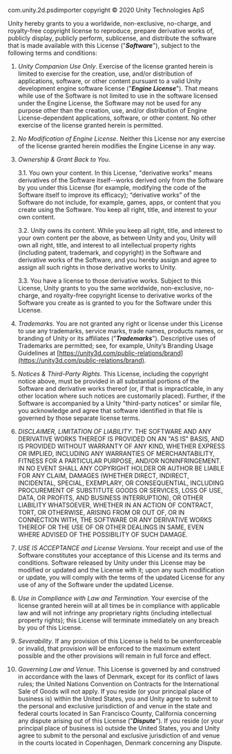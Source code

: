 com.unity.2d.psdimporter copyright © 2020 Unity Technologies ApS

Unity hereby grants to you a worldwide, non-exclusive, no-charge, and royalty-free copyright license to reproduce,
prepare derivative works of, publicly display, publicly perform, sublicense, and distribute the software that is made
available with this License ("**_Software_**"), subject to the following terms and conditions:

1. *Unity Companion Use Only*. Exercise of the license granted herein is limited to exercise for the creation, use,
   and/or distribution of applications, software, or other content pursuant to a valid Unity development engine software
   license ("**_Engine License_**"). That means while use of the Software is not limited to use in the software licensed
   under the Engine License, the Software may not be used for any purpose other than the creation, use, and/or
   distribution of Engine License-dependent applications, software, or other content. No other exercise of the license
   granted herein is permitted.

1. *No Modification of Engine License*. Neither this License nor any exercise of the license granted herein modifies the
   Engine License in any way.

1. *Ownership & Grant Back to You*.

   3.1. You own your content. In this License, "derivative works" means derivatives of the Software itself--works
   derived only from the Software by you under this License (for example, modifying the code of the Software itself to
   improve its efficacy); “derivative works” of the Software do not include, for example, games, apps, or content that
   you create using the Software. You keep all right, title, and interest to your own content.

   3.2. Unity owns its content. While you keep all right, title, and interest to your own content per the above, as
   between Unity and you, Unity will own all right, title, and interest to all intellectual property rights (including
   patent, trademark, and copyright) in the Software and derivative works of the Software, and you hereby assign and
   agree to assign all such rights in those derivative works to Unity.

   3.3. You have a license to those derivative works. Subject to this License, Unity grants to you the same worldwide,
   non-exclusive, no-charge, and royalty-free copyright license to derivative works of the Software you create as is
   granted to you for the Software under this License.

1. *Trademarks*. You are not granted any right or license under this License to use any trademarks, service marks, trade
   names, products names, or branding of Unity or its affiliates ("**_Trademarks_**"). Descriptive uses of Trademarks
   are permitted; see, for example, Unity’s Branding Usage Guidelines
   at [https://unity3d.com/public-relations/brand](https://unity3d.com/public-relations/brand).

1. *Notices & Third-Party Rights*. This License, including the copyright notice above, must be provided in all
   substantial portions of the Software and derivative works thereof (or, if that is impracticable, in any other
   location where such notices are customarily placed). Further, if the Software is accompanied by a Unity "third-party
   notices" or similar file, you acknowledge and agree that software identified in that file is governed by those
   separate license terms.

1. *DISCLAIMER, LIMITATION OF LIABILITY*. THE SOFTWARE AND ANY DERIVATIVE WORKS THEREOF IS PROVIDED ON AN "AS IS" BASIS,
   AND IS PROVIDED WITHOUT WARRANTY OF ANY KIND, WHETHER EXPRESS OR IMPLIED, INCLUDING ANY WARRANTIES OF
   MERCHANTABILITY, FITNESS FOR A PARTICULAR PURPOSE, AND/OR NONINFRINGEMENT. IN NO EVENT SHALL ANY COPYRIGHT HOLDER OR
   AUTHOR BE LIABLE FOR ANY CLAIM, DAMAGES (WHETHER DIRECT, INDIRECT, INCIDENTAL, SPECIAL, EXEMPLARY, OR CONSEQUENTIAL,
   INCLUDING PROCUREMENT OF SUBSTITUTE GOODS OR SERVICES, LOSS OF USE, DATA, OR PROFITS, AND BUSINESS INTERRUPTION), OR
   OTHER LIABILITY WHATSOEVER, WHETHER IN AN ACTION OF CONTRACT, TORT, OR OTHERWISE, ARISING FROM OR OUT OF, OR IN
   CONNECTION WITH, THE SOFTWARE OR ANY DERIVATIVE WORKS THEREOF OR THE USE OF OR OTHER DEALINGS IN SAME, EVEN WHERE
   ADVISED OF THE POSSIBILITY OF SUCH DAMAGE.

1. *USE IS ACCEPTANCE and License Versions*. Your receipt and use of the Software constitutes your acceptance of this
   License and its terms and conditions. Software released by Unity under this License may be modified or updated and
   the License with it; upon any such modification or update, you will comply with the terms of the updated License for
   any use of any of the Software under the updated License.

1. *Use in Compliance with Law and Termination*. Your exercise of the license granted herein will at all times be in
   compliance with applicable law and will not infringe any proprietary rights (including intellectual property rights);
   this License will terminate immediately on any breach by you of this License.

1. *Severability*. If any provision of this License is held to be unenforceable or invalid, that provision will be
   enforced to the maximum extent possible and the other provisions will remain in full force and effect.

1. *Governing Law and Venue*. This License is governed by and construed in accordance with the laws of Denmark, except
   for its conflict of laws rules; the United Nations Convention on Contracts for the International Sale of Goods will
   not apply. If you reside (or your principal place of business is) within the United States, you and Unity agree to
   submit to the personal and exclusive jurisdiction of and venue in the state and federal courts located in San
   Francisco County, California concerning any dispute arising out of this License ("**_Dispute_**"). If you reside (or
   your principal place of business is) outside the United States, you and Unity agree to submit to the personal and
   exclusive jurisdiction of and venue in the courts located in Copenhagen, Denmark concerning any Dispute.
